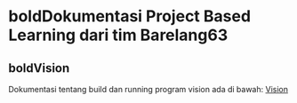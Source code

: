 # **bold**Dokumentasi Project Based Learning dari tim Barelang63

## **bold**Vision
Dokumentasi tentang build dan running program vision ada di bawah:
    [Vision](VISION/)

